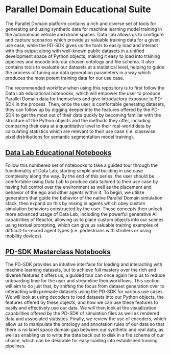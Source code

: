 # Parallel Domain Educational Suite

The Parallel Domain platform contains a rich and diverse set of tools for generating and using synthetic data for machine learning model training in the autonomous vehicle and drone spaces. Data Lab allows us to configure and capture scenarios which provide us valuable training data for a given use case, while the PD-SDK gives us the tools to easily load and interact with this output along with well-known public datasets in a unified development space of Python objects, making it easy to load into training pipelines and encode into our chosen ontology and file schema. It also contains tools to evaluate our datasets at a statistical level, helping to guide the process of tuning our data generation parameters in a way which produces the most potent training data for our use case.

The recommended workflow when using this repository is to first follow the Data Lab educational notebooks, which will empower the user to produce Parallel Domain data for themselves and give introductory exposure to PD-SDK in the process. Then, once the user is comfortable generatng datasets, they can follow up by digging deeper into the features offered by the PD-SDK to get the most out of their data quckly by becoming familiar with the structure of the Python objects and the methods they offer, including comparing their data at a quantitative level to their real-world data by calculating statistics which are relevant to their use case (i.e. classwise pixel distributions for semantic segmentation model training).

## [Data Lab Educational Notebooks](./data_lab/notebooks)

Follow this numbered set of notebooks to take a guided tour through the functionality of Data Lab, starting simple and building in use case complexity along the way. By the end of this series, the user should be comfortable using Data Lab to produce data tailored to their use case by having full control over the environment as well as the placement and behavior of the ego and other agents within it. To begin, we utilize generators that guide the behavior of the native Parallel Domain simulation stack, then expand on this by mixing in agents which obey custom simulation behaviors constructed by the user. These concepts then unlock more advanced usage of Data Lab, including the powerful generative AI capabilities of Reactor, allowing us to place custom objects into our scenes using textual prompting, which can give us valuable training examples of difficult-to-record agent types (i.e. pedestrians with strollers or using mobility devices).

## [PD-SDK Masterclass Notebooks](./pd_sdk/notebooks)

The PD-SDK provides an intuitive interface for loading and interacting with machine learning datasets, but to achieve full mastery over the rich and diverse features it offers us, a guided tour can once again help us to reduce onboarding time for the user and streamline their workflows. This section will aim to do just that, by shifting the focus from dataset generation over to interacting with premade datasets using the PD-SDK for various use cases. We will look at using decoders to load datasets into our Python objects, the features offered by these objects, and how we can use these features to easily and effectively use our data. We will then look at the visualization capabilities offered by the PD-SDK of simulation files as well as rendered data and associated statistics. Finally, we review the use of encoders, which allow us to manipulate the ontology and annotation rules of our data so that there is no label space domain gap between our synthetic and real data, as well as enabling us to write the data back out to disk in a file schema of our choice, which can be desirable for easy loading into established training pipelines.
